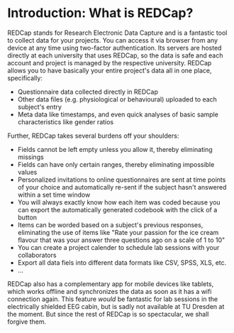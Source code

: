 # Introduction: What is REDCap?

REDCap stands for Research Electronic Data Capture and is a fantastic tool to collect data for your projects.
You can access it via browser from any device at any time using two-factor authentication.
Its servers are hosted directly at each university that uses REDCap, so the data is safe and each account and project is managed by the respective university.
REDCap allows you to have basically your entire project's data all in one place, specifically:

+ Questionnaire data collected directly in REDCap
+ Other data files (e.g. physiological or behavioural) uploaded to each subject's entry
+ Meta data like timestamps, and even quick analyses of basic sample characteristics like gender ratios

Further, REDCap takes several burdens off your shoulders:

+ Fields cannot be left empty unless you allow it, thereby eliminating missings
+ Fields can have only certain ranges, thereby eliminating impossible values
+ Personalized invitations to online questionnaires are sent at time points of your choice and automatically re-sent if the subject hasn't answered within a set time window
+ You will always exactly know how each item was coded because you can export the automatically generated codebook with the click of a button
+ Items can be worded based on a subject's previous responses, eliminating the use of items like "Rate your passion for the ice cream flavour that was your answer three questions ago on a scale of 1 to 10"
+ You can create a project calender to schedule lab sessions with your collaborators
+ Export all data fiels into different data formats like CSV, SPSS, XLS, etc.
+ ...

REDCap also has a complementary app for mobile devices like tablets, which works offline and synchronizes the data as soon as it has a wifi connection again.
This feature *would* be fantastic for lab sessions in the electrically shielded EEG cabin, but is sadly not available at TU Dresden at the moment.
But since the rest of REDCap is so spectacular, we shall forgive them.
